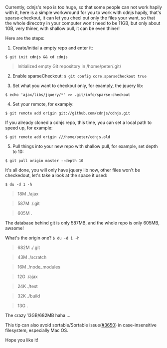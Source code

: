 Currently, cdnjs's repo is too huge, so that some people can not work hapily with it, here is a simple workwround for you to work with cdnjs hapily, that's sparse-checkout, it can let you checl out only the files your want, so that the whole direcotry in your computer won't need to be 11GB, but only about 1GB, very thiner, with shallow pull, it can be even thiner!

Here are the steps:

1. Create/initial a empty repo and enter it:

`$ git init cdnjs && cd cdnjs`

> Initialized empty Git repository in /home/peter/.git/

2. Enable sparseCheckout: `$ git config core.sparseCheckout true`

3. Set what you want to checkout only, for examply, the jquery lib:

`$ echo 'ajax/libs/jquery/*' >> .git/info/sparse-checkout`

4. Set your remote, for examply:

`$ git remote add origin git://github.com/cdnjs/cdnjs.git`

If you already cloned a cdnjs repo, this time, you can set a local path to speed up, for example:

`$ git remote add origin ///home/peter/cdnjs.old`

5. Pull things into your new repo with shallow pull, for example, set depth to 10:

`$ git pull origin master --depth 10`

It's all done, you will only have jquery lib now, other files won't be checkedout, let's take a look at the space it used:

`$ du -d 1 -h`
> 18M     ./ajax

> 587M    ./.git

> 605M    .


The database behind git is only 587MB, and the whole repo is only 605MB, awsome!

What's the origin one?
`$ du -d 1 -h`
> 682M    ./.git

> 43M     ./scratch

> 16M     ./node_modules

> 12G     ./ajax

> 24K     ./test

> 32K     ./build

> 13G     .

The crazy 13GB/682MB haha ...

This tip can also avoid sortable/Sortable issue([#3650](https://github.com/cdnjs/cdnjs/issues/3650)) in case-insensitive filesystem, especially Mac OS.

Hope you like it!
